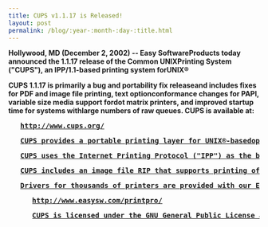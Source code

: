 ```yaml
---
title: CUPS v1.1.17 is Released!
layout: post
permalink: /blog/:year-:month-:day-:title.html
---
```


<P><B>Hollywood, MD (December 2, 2002) -- Easy SoftwareProducts today announced the 1.1.17 release of the Common UNIXPrinting System ("CUPS"), an IPP/1.1-based printing system forUNIX®<P>CUPS 1.1.17 is primarily a bug and portability fix releaseand includes fixes for PDF and image file printing, text optionconformance changes for PAPI, variable size media support fordot matrix printers, and improved startup time for systems withlarge numbers of raw queues. CUPS is available at:<UL><PRE><A HREF="http://www.cups.org/">http://www.cups.org/<P>CUPS provides a portable printing layer for UNIX®-basedoperating systems. It has been developed by<A HREF="http://www.easysw.com/">Easy Software Products topromote a standard printing solution for all UNIX vendors andusers. CUPS provides the System V and Berkeley command-lineinterfaces.<P>CUPS uses the Internet Printing Protocol ("IPP") as the basisfor managing print jobs and queues. The Line Printer Daemon("LPD") Server Message Block ("SMB"), and AppSocket (a.k.a.JetDirect) protocols are also supported with reducedfunctionality. CUPS adds network printer browsing and PostScriptPrinter Description ("PPD") based printing options to supportreal-world printing under UNIX.<P>CUPS includes an image file RIP that supports printing of imagefiles to non-PostScript printers.  A customized version of GNUGhostscript 7.05 for CUPS called ESP Ghostscript is availableseparately to support printing of PostScript files within theCUPS driver framework.  Sample drivers for Dymo, EPSON, HP, andOKIDATA printers are included that use these filters.<P>Drivers for thousands of printers are provided with our ESPPrint Pro software, available at:<UL><PRE><A HREF="http://www.easysw.com/printpro/">http://www.easysw.com/printpro/<P>CUPS is licensed under the GNU General Public License and GNULibrary General Public License.  Please contact<A HREF="mailto:info@easysw.com">Easy Software Products forcommercial support and "binary distribution" rights.
